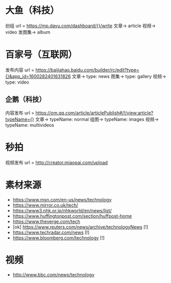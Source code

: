 # 大鱼（科技）
创组
    url = https://mp.dayu.com/dashboard/{}/write
    文章-> article
    视频-> video
    发图集-> album




# 百家号（互联网）
发布内容
    url = https://baijiahao.baidu.com/builder/rc/edit?type={}&app_id=1600282401631826
    文章-> type: news
    图集-> type: gallery
    视频-> type: video




## 企鹅（科技）
内容发布
    url = https://om.qq.com/article/articlePublish#/!/view:article?typeName={}
    文章-> typeName: normal
    组图-> typeName: images
    视频-> typeName: multivideos



# 秒拍
视频发布
    url = http://creator.miaopai.com/upload










# 素材来源
- https://www.msn.com/en-us/news/technology
- https://www.mirror.co.uk/tech/
- https://www3.nhk.or.jp/nhkworld/en/news/list/
- https://www.huffingtonpost.com/section/huffpost-home
- https://www.theverge.com/tech
- [ok] https://www.reuters.com/news/archive/technologyNews    [!]
- https://www.techradar.com/news        [!]
- https://www.bloomberg.com/technology   [!]

# 视频
- http://www.bbc.com/news/technology